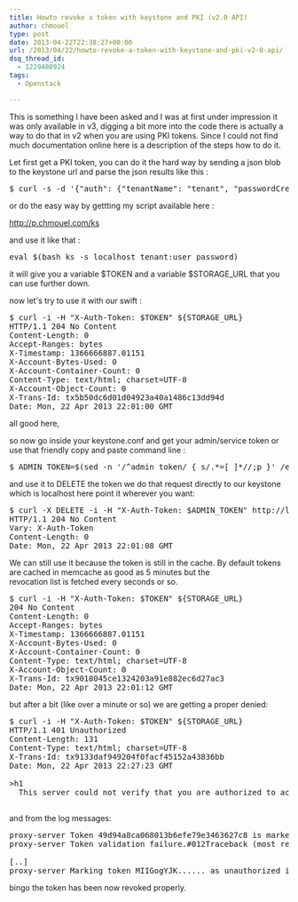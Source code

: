 ```yaml
---
title: Howto revoke a token with keystone and PKI (v2.0 API)
author: chmouel
type: post
date: 2013-04-22T22:38:27+00:00
url: /2013/04/22/howto-revoke-a-token-with-keystone-and-pki-v2-0-api/
dsq_thread_id:
  - 1229480924
tags:
  - Openstack

---
```

This is something I have been asked and I was at first under impression it was only available in v3, digging a bit more into the code there is actually a way to do that in v2 when you are using PKI tokens. Since I could not find much documentation online here is a description of the steps how to do it.

Let first get a PKI token, you can do it the hard way by sending a json blob to the keystone url and parse the json results like this :

<pre>$ curl -s -d '{"auth": {"tenantName": "tenant", "passwordCredentials": {"username": "user", "password": "password"}}}' -H 'Content-type: application/json' http://localhost:5000/v2.0/tokens</pre>

or do the easy way by gettting my script available here :

<http://p.chmouel.com/ks>

and use it like that :

<pre>eval $(bash ks -s localhost tenant:user password)</pre>

it will give you a variable $TOKEN and a variable $STORAGE_URL that you can use further down.

now let's try to use it with our swift :

<pre>$ curl -i -H "X-Auth-Token: $TOKEN" ${STORAGE_URL}
HTTP/1.1 204 No Content
Content-Length: 0
Accept-Ranges: bytes
X-Timestamp: 1366666887.01151
X-Account-Bytes-Used: 0
X-Account-Container-Count: 0
Content-Type: text/html; charset=UTF-8
X-Account-Object-Count: 0
X-Trans-Id: tx5b50dc6d01d04923a40a1486c13dd94d
Date: Mon, 22 Apr 2013 22:01:00 GMT</pre>

all good here,

so now go inside your keystone.conf and get your admin/service token or use that friendly copy and paste command line :

<pre>$ ADMIN_TOKEN=$(sed -n '/^admin_token/ { s/.*=[ ]*//;p }' /etc/keystone/keystone.conf)</pre>

and use it to DELETE the token we do that request directly to our keystone which is localhost here point it wherever you want:

<pre>$ curl -X DELETE -i -H "X-Auth-Token: $ADMIN_TOKEN" http://localhost:5000/v2.0/tokens/$TOKEN
HTTP/1.1 204 No Content
Vary: X-Auth-Token
Content-Length: 0
Date: Mon, 22 Apr 2013 22:01:08 GMT</pre>

We can still use it because the token is still in the cache. By default tokens are cached in memcache as good as 5 minutes but the  
revocation list is fetched every seconds or so.

<pre>$ curl -i -H "X-Auth-Token: $TOKEN" ${STORAGE_URL}
204 No Content
Content-Length: 0
Accept-Ranges: bytes
X-Timestamp: 1366666887.01151
X-Account-Bytes-Used: 0
X-Account-Container-Count: 0
Content-Type: text/html; charset=UTF-8
X-Account-Object-Count: 0
X-Trans-Id: tx9018045ce1324203a91e882ec6d27ac3
Date: Mon, 22 Apr 2013 22:01:12 GMT</pre>

but after a bit (like over a minute or so) we are getting a proper denied:

<pre>$ curl -i -H "X-Auth-Token: $TOKEN" ${STORAGE_URL}
HTTP/1.1 401 Unauthorized
Content-Length: 131
Content-Type: text/html; charset=UTF-8
X-Trans-Id: tx9133daf949204f0facf45152a43836bb
Date: Mon, 22 Apr 2013 22:27:23 GMT

>h1<Unauthorized< 

<p>
  This server could not verify that you are authorized to access the document you requested.</html>
  </pre>
  
  
  <p>
    and from the log messages:
  </p>
  
  
  <pre>proxy-server Token 49d94a8ca068013b6efe79e3463627c8 is marked as having been revoked
proxy-server Token validation failure.#012Traceback (most recent call last):#012  File "/opt/stack/python-keystoneclient/keystoneclient/middleware/auth_token.py", line 689, in _validate_user_token#012    verified = self.verify_signed_token(user_token)#012  File "/opt/stack/python-keystoneclient/keystoneclient/middleware/auth_token.py", line 1045, in verify_signed_token#012    raise InvalidUserToken('Token has been revoked')#012InvalidUserToken: Token has been revoked

[..]
proxy-server Marking token MIIGogYJK...... as unauthorized in memcache
</pre>
  
  
  <p>
    bingo the token has been now revoked properly.
  </p>